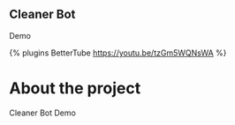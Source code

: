 

## Cleaner Bot
Demo

{% plugins BetterTube https://youtu.be/tzGm5WQNsWA %}

# About the project
Cleaner Bot Demo


